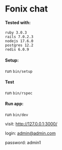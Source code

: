 # Fonix chat

#### Tested with:

```
ruby 3.0.3
rails 7.0.2.3
nodejs 17.6.0
postgres 12.2
redis 6.0.9
```

#### Setup:

run `bin/setup`

#### Test

run `bin/rspec`

#### Run app:

run `bin/dev`

visit: http://127.0.0.1:3000/

login: admin@admin.com

password: admin1

